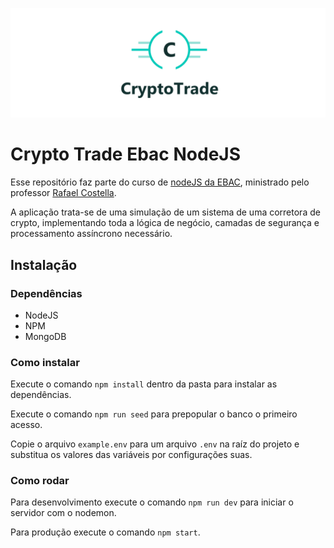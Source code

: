 ![Logo Crypto Trade](images/logo.png)

# Crypto Trade Ebac NodeJS

Esse repositório faz parte do curso de [nodeJS da EBAC](https://ebaconline.com.br/node-js), ministrado pelo professor [Rafael Costella](https://github.com/RafaelTCostella).

A aplicação trata-se de uma simulação de um sistema de uma corretora de crypto, implementando toda a lógica de negócio, camadas de segurança e processamento assíncrono necessário.

## Instalação

### Dependências

- NodeJS
- NPM
- MongoDB

### Como instalar

Execute o comando `npm install` dentro da pasta para instalar as dependências.

Execute o comando `npm run seed` para prepopular o banco o primeiro acesso.

Copie o arquivo `example.env` para um arquivo `.env` na raíz do projeto e substitua os valores das variáveis por configurações suas.

### Como rodar

Para desenvolvimento execute o comando `npm run dev` para iniciar o servidor com o nodemon.

Para produção execute o comando `npm start`.
